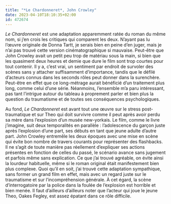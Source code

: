 ```yaml
---
title: "*Le Chardonneret*, John Crowley"
date: 2023-04-10T18:10:35+02:00
id: 472674 
---
```


*Le Chardonneret* est une adaptation apparemment ratée du roman du même nom, si j’en crois les critiques qui comparent les deux. N’ayant pas lu l’œuvre originale de Donna Tartt, je serais bien en peine d’en juger, mais je n’ai pas trouvé cette version cinématographique si mauvaise. Peut-être que John Crowley avait un petit peu trop de matériau sous la main, si bien que les quasiment deux heures et demie que dure le film sont trop courtes pour tout contenir. Il y a, c’est vrai, un sentiment par endroit de survoler des scènes sans y attacher suffisamment d’importance, tandis que le défilé d’acteurs connus dans les seconds rôles peut donner dans la surenchère. Peut-être en effet que ce long-métrage aurait bénéficié d’un traitement plus long, comme celui d’une série. Néanmoins, l’ensemble m’a paru intéressant, pas tant l’intrigue autour du tableau à proprement parler et bien plus la question du traumatisme et de toutes ses conséquences psychologiques.

Au fond, *Le Chardonneret* est avant tout une œuvre sur le stress post-traumatique et sur Theo qui doit survivre comme il peut après avoir perdu sa mère dans l’explosion d’un musée new-yorkais. Le film, comme le livre j’imagine, suit deux temporalités en parallèle : l’adolescence du garçon juste après l’explosion d’une part, ses débuts en tant que jeune adulte d’autre part. John Crowley entremêle les deux époques avec une mise en scène qui évite bon nombre de travers courants pour représenter des flashbacks. Il ne s’agit de toute manière pas réellement d’expliquer ses actions présentes en fonction de celles du passé, le scénario avance sans jugement et parfois même sans explication. Ce que j’ai trouvé agréable, on évite ainsi la lourdeur habituelle, même si le roman original était manifestement bien plus complexe. Quoi qu’il en soit, j’ai trouvé cette adaptation sympathique, sans former un grand film en effet, mais avec un regard juste sur le traumatisme et sur l’incompréhension générale. À cet égard, la scène d’interrogatoire par la police dans la foulée de l’explosion est horrible et bien menée. Il faut d’ailleurs d’ailleurs noter que l’acteur qui joue le jeune Theo, Oakes Fegley, est assez épatant dans ce rôle difficile.
